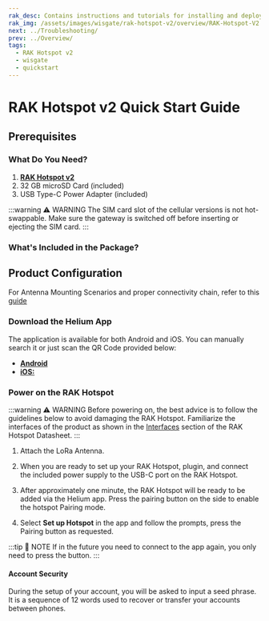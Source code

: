 ```yaml
---
rak_desc: Contains instructions and tutorials for installing and deploying your RAK Hotspot v2. Instructions are written in a detailed and step-by-step manner for an easier experience in setting up your LoRaWAN Gateway/Module.
rak_img: /assets/images/wisgate/rak-hotspot-v2/overview/RAK-Hotspot-V2.png
next: ../Troubleshooting/
prev: ../Overview/
tags:
  - RAK Hotspot v2
  - wisgate
  - quickstart
---
```


# RAK Hotspot v2 Quick Start Guide

## Prerequisites

### What Do You Need?

1. [**RAK Hotspot v2**](https://store.rakwireless.com/products/rak-hotspot-miner?utm_source=RAKHotspotMiner&utm_medium=Document&utm_campaign=BuyFromStore)
2. 32&nbsp;GB microSD Card (included)
3. USB Type-C Power Adapter (included)

:::warning ⚠️ WARNING
The SIM card slot of the cellular versions is not hot-swappable. Make sure the gateway is switched off before inserting or ejecting the SIM card.
:::

### What's Included in the Package?

<rk-img
  src="/assets/images/wisgate/rak-hotspot-v2/quickstart/package-contents.png"
  width="75%"
  caption="Package Contents"
/>

## Product Configuration

For Antenna Mounting Scenarios and proper connectivity chain, refer to this [guide](../Troubleshooting/#proper-miner-connection-scenarios-with-the-rak-outdoor-enclosure-antennas)
### Download the Helium App

The application is available for both Android and iOS. You can manually search it or just scan the QR Code provided below:

* [**Android**](https://play.google.com/store/apps/details?id=com.helium.wallet)
* [**iOS:**](https://apps.apple.com/ph/app/helium-hotspot/id1450463605)

<rk-img
  src="/assets/images/wisgate/rak-hotspot/quickstart/qr.png"
  width="50%"
  caption="QR Codes"
/>

<rk-img
  src="/assets/images/wisgate/rak-hotspot/quickstart/app.png"
  width="50%"
  caption="iOS and Android App"
/>


### Power on the RAK Hotspot

:::warning ⚠️ WARNING
Before powering on, the best advice is to follow the guidelines below to avoid damaging the RAK Hotspot. Familiarize the interfaces of the product as shown in the  [Interfaces](/Product-Categories/WisGate/RAK-Hotspot/Datasheet/#interfaces) section of the RAK Hotspot Datasheet.
:::

1. Attach the LoRa Antenna.

2. When you are ready to set up your RAK Hotspot, plugin, and connect the included power supply to the USB-C port on the RAK Hotspot.

3. After approximately one minute, the RAK Hotspot will be ready to be added via the Helium app. Press the pairing button on the side to enable the hotspot Pairing mode.

4. Select **Set up Hotspot** in the app and follow the prompts, press the Pairing button as requested.

:::tip 📝 NOTE
If in the future you need to connect to the app again, you only need to press the button.
:::

#### Account Security

During the setup of your account, you will be asked to input a seed phrase. It is a sequence of 12 words used to recover or transfer your accounts between phones.

<rk-img
  src="/assets/images/wisgate/rak-hotspot/quickstart/fill-up.png"
  width="50%"
  caption="Account recovery or transfer keywords"
/>

